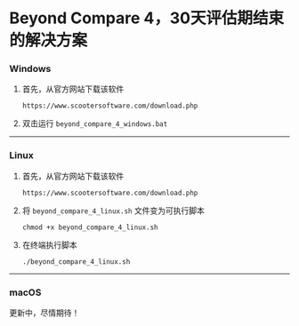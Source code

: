 # Beyond Compare 4，30天评估期结束的解决方案

### Windows
1. 首先，从官方网站下载该软件
   ```
   https://www.scootersoftware.com/download.php
   ```

2. 双击运行 `beyond_compare_4_windows.bat`

---

### Linux

1. 首先，从官方网站下载该软件
   ```
   https://www.scootersoftware.com/download.php
   ```

2. 将 `beyond_compare_4_linux.sh` 文件变为可执行脚本
   ```
   chmod +x beyond_compare_4_linux.sh
   ```

3. 在终端执行脚本
   ```
   ./beyond_compare_4_linux.sh
   ```

---
### macOS

更新中，尽情期待！
